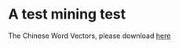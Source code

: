 # A test mining test

The Chinese Word Vectors, please download [here](https://github.com/Embedding/Chinese-Word-Vectors)
